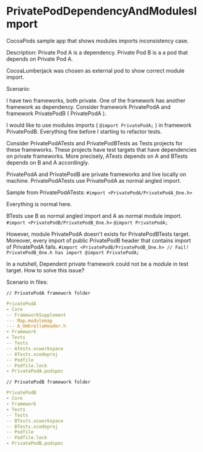 # PrivatePodDependencyAndModulesImport
CocoaPods sample app that shows modules imports inconsistency case.

Description: 
Private Pod A is a dependency.
Private Pod B is a a pod that depends on Private Pod A.

CocoaLumberjack was chosen as external pod to show correct module import.

Scenario:

I have two frameworks, both private.
One of the framework has another framework as dependency.
Consider framework PrivatePodA and framework PrivatePodB ( PrivatePodA ).

I would like to use modules imports ( `@import PrivatePodA;` ) in framework PrivatePodB.
Everything fine before I starting to refactor tests.

Consider PrivatePodATests and PrivatePodBTests as Tests projects for these frameworks.
These projects have test targets that have dependencies on private frameworks.
More precisely, ATests depends on A and BTests depends on B and A accordingly.

PrivatePodA and PrivatePodB are private frameworks and live locally on machine.
PrivatePodATests use PrivatePodA as normal angled import.

Sample from PrivatePodATests:
`#import <PrivatePodA/PrivatePodA_One.h>`

Everything is normal here.

BTests use B as normal angled import and A as normal module import.
`#import <PrivatePodB/PrivatePodB_One.h>`
`@import PrivatePodA;`

However, module PrivatePodA doesn't exists for PrivatePodBTests target.
Moreover, every import of public PrivatePodB header that contains import of PrivatePodA fails.
`#import <PrivatePodB/PrivatePodB_One.h> // Fail! PrivatePodB_One.h has import @import PrivatePodA;`

In a nutshell,
Dependent private framework could not be a module in test target.
How to solve this issue?

Scenario in files:

`// PrivatePodA framework folder`
```yaml
PrivatePodA
- Core
-- FrameworkSupplement
--- Map.modulemap
--- A_UmbrellaHeader.h
- Framework
- Tests
-- Tests
-- ATests.xcworkspace
-- ATests.xcodeproj
-- Podfile
-- Podfile.lock
- PrivatePodA.podspec
```

`// PrivatePodB framework folder`
```yaml
PrivatePodB
- Core
- Framework
- Tests
-- Tests
-- BTests.xcworkspace
-- BTests.xcodeproj
-- Podfile
-- Podfile.lock
- PrivatePodB.podspec
```